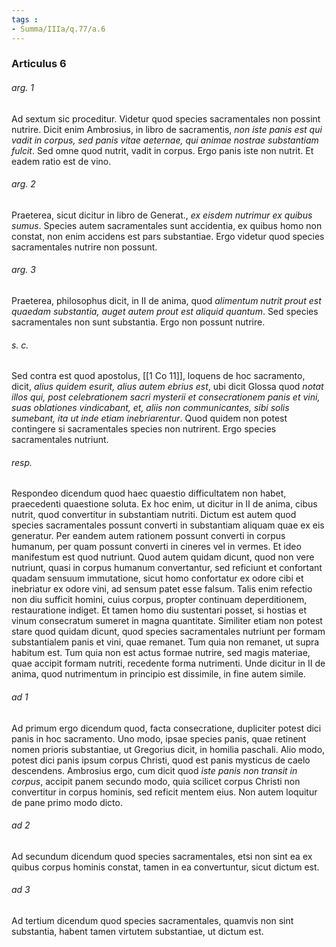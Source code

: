 ```yaml
---
tags : 
- Summa/IIIa/q.77/a.6
---
```


### Articulus 6

###### arg. 1
Ad sextum sic proceditur. Videtur quod species sacramentales non possint nutrire. Dicit enim Ambrosius, in libro de sacramentis, *non iste panis est qui vadit in corpus, sed panis vitae aeternae, qui animae nostrae substantiam fulcit*. Sed omne quod nutrit, vadit in corpus. Ergo panis iste non nutrit. Et eadem ratio est de vino.

###### arg. 2
Praeterea, sicut dicitur in libro de Generat., *ex eisdem nutrimur ex quibus sumus*. Species autem sacramentales sunt accidentia, ex quibus homo non constat, non enim accidens est pars substantiae. Ergo videtur quod species sacramentales nutrire non possunt.

###### arg. 3
Praeterea, philosophus dicit, in II de anima, quod *alimentum nutrit prout est quaedam substantia, auget autem prout est aliquid quantum*. Sed species sacramentales non sunt substantia. Ergo non possunt nutrire.

###### s. c.
Sed contra est quod apostolus, [[1 Co 11]], loquens de hoc sacramento, dicit, *alius quidem esurit, alius autem ebrius est*, ubi dicit Glossa quod *notat illos qui, post celebrationem sacri mysterii et consecrationem panis et vini, suas oblationes vindicabant, et, aliis non communicantes, sibi solis sumebant, ita ut inde etiam inebriarentur*. Quod quidem non potest contingere si sacramentales species non nutrirent. Ergo species sacramentales nutriunt.

###### resp.
Respondeo dicendum quod haec quaestio difficultatem non habet, praecedenti quaestione soluta. Ex hoc enim, ut dicitur in II de anima, cibus nutrit, quod convertitur in substantiam nutriti. Dictum est autem quod species sacramentales possunt converti in substantiam aliquam quae ex eis generatur. Per eandem autem rationem possunt converti in corpus humanum, per quam possunt converti in cineres vel in vermes. Et ideo manifestum est quod nutriunt. Quod autem quidam dicunt, quod non vere nutriunt, quasi in corpus humanum convertantur, sed reficiunt et confortant quadam sensuum immutatione, sicut homo confortatur ex odore cibi et inebriatur ex odore vini, ad sensum patet esse falsum. Talis enim refectio non diu sufficit homini, cuius corpus, propter continuam deperditionem, restauratione indiget. Et tamen homo diu sustentari posset, si hostias et vinum consecratum sumeret in magna quantitate. Similiter etiam non potest stare quod quidam dicunt, quod species sacramentales nutriunt per formam substantialem panis et vini, quae remanet. Tum quia non remanet, ut supra habitum est. Tum quia non est actus formae nutrire, sed magis materiae, quae accipit formam nutriti, recedente forma nutrimenti. Unde dicitur in II de anima, quod nutrimentum in principio est dissimile, in fine autem simile.

###### ad 1
Ad primum ergo dicendum quod, facta consecratione, dupliciter potest dici panis in hoc sacramento. Uno modo, ipsae species panis, quae retinent nomen prioris substantiae, ut Gregorius dicit, in homilia paschali. Alio modo, potest dici panis ipsum corpus Christi, quod est panis mysticus de caelo descendens. Ambrosius ergo, cum dicit quod *iste panis non transit in corpus*, accipit panem secundo modo, quia scilicet corpus Christi non convertitur in corpus hominis, sed reficit mentem eius. Non autem loquitur de pane primo modo dicto.

###### ad 2
Ad secundum dicendum quod species sacramentales, etsi non sint ea ex quibus corpus hominis constat, tamen in ea convertuntur, sicut dictum est.

###### ad 3
Ad tertium dicendum quod species sacramentales, quamvis non sint substantia, habent tamen virtutem substantiae, ut dictum est.


